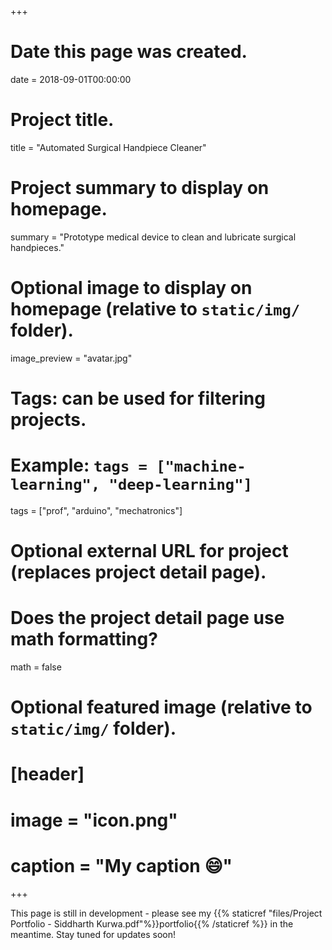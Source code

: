 +++
# Date this page was created.
date = 2018-09-01T00:00:00

# Project title.
title = "Automated Surgical Handpiece Cleaner"

# Project summary to display on homepage.
summary = "Prototype medical device to clean and lubricate surgical handpieces."

# Optional image to display on homepage (relative to `static/img/` folder).
image_preview = "avatar.jpg"

# Tags: can be used for filtering projects.
# Example: `tags = ["machine-learning", "deep-learning"]`
tags = ["prof", "arduino", "mechatronics"]

# Optional external URL for project (replaces project detail page).

# Does the project detail page use math formatting?
math = false

# Optional featured image (relative to `static/img/` folder).
# [header]
# image = "icon.png"
# caption = "My caption :smile:"

+++

This page is still in development - please see my {{% staticref "files/Project Portfolio - Siddharth Kurwa.pdf"%}}portfolio{{% /staticref %}} in the meantime. Stay tuned for updates soon!